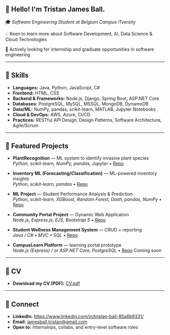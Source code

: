 ## 👋 Hello! I'm Tristan James Ball.

🎓 *Software Engineering Student at Belgium Campus iTversity*  

💡 Keen to learn more about Software Development, AI, Data Science & Cloud Technologies

🚀 Actively looking for internship and graduate opportunities in software engineering 

---

## 🚀 Skills
- **Languages:** Java, Python, JavaScript, C#
- **Frontend:** HTML, CSS
- **Backend & Frameworks:** Node.js, Django, Spring Boot, ASP.NET Core
- **Databases:** PostgreSQL, MySQL, MSSQL, MongoDB, DynamoDB
- **Data/ML:** NumPy, pandas, scikit-learn, MATLAB, Jupyter Notebooks
- **Cloud & DevOps:** AWS, Azure, CI/CD
- **Practices:** RESTful API Design, Design Patterns, Software Architecture, Agile/Scrum

---

## 📂 Featured Projects
- **PlantRecognition** — ML system to identify invasive plant species  
  _Python, scikit-learn, NumPy, pandas, Jupyter_ • [Repo](https://github.com/StefanLandsberg/PlantRecognition)

- **Inventory ML (Forecasting/Classification)** — ML-powered inventory insights  
  _Python, scikit-learn, pandas_ • [Repo](https://github.com/BeardedSeal77/MLG382_CYO_Project)

- **ML Project** — Student Performance Analysis & Prediction  
  _Python, scikit-learn, XGBoost, Random Forest, Dash, pandas, NumPy_ • [Repo](https://github.com/BeardedSeal77/MLG382_Guided_Project)

- **Community Portal Project** — Dynamic Web Application  
  _Node.js, Express.js, EJS, Bootstrap 5_ • [Repo](https://github.com/itsJackok/WPR381_Dynamic-Community-Portal-Website-)

- **Student Wellness Management System** — CRUD + reporting  
  _Java / C# • MVC • SQL_ • [Repo](https://github.com/kcaylee/Milestone1_PRG381_2025)

- **CampusLearn Platform** — learning portal prototype  
  _Node.js (Express) / or ASP.NET Core, PostgreSQL_ • [Repo]() Coming soon
  
---

## 📄 CV
- **Download my CV (PDF):** [CV.pdf]()

---

## 🤝 Connect
- **LinkedIn:** https://www.linkedin.com/in/tristan-ball-85a8b9331/ 
- **Email:** jamesball.tristan@gmail.com  
- **Open to:** Internships, collabs, and entry-level software roles
